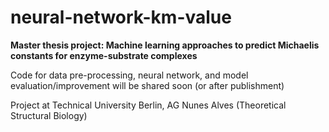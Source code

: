 # neural-network-km-value

<b>Master thesis project: Machine learning approaches to predict Michaelis constants for enzyme-substrate complexes</b>

Code for data pre-processing, neural network, and model evaluation/improvement will be shared soon (or after publishment)

Project at Technical University Berlin, AG Nunes Alves (Theoretical Structural Biology)
